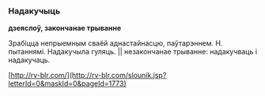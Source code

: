 ### Надакучыць
**дзеяслоў, закончанае трыванне**

Зрабіцца непрыемным сваёй аднастайнасцю, паўтарэннем. Н. пытаннямі. Надакучыла гуляць. || незакончанае трыванне: надакучваць і надакучаць.

<a rel="author">[http://rv-blr.com/](http://rv-blr.com/slounik.jsp?letterId=0&maskId=0&pageId=1773)</a>
